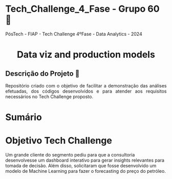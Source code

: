 # Tech_Challenge_4_Fase - Grupo 60 :rocket:
PósTech - FIAP - Tech Challenge 4ºFase - Data Analytics - 2024

<h1 align="center"> Data viz and production models </h1>

## Descrição do Projeto :memo:
<p align="justify"> Repositório criado com o objetivo de facilitar a demonstração das análises efetuadas, dos códigos desenvolvidos e para atender aos requisitos necessários no Tech Challenge proposto. </p>

# Sumário

# Objetivo Tech Challenge
Um grande cliente do segmento pediu para que a consultoria 
desenvolvesse um dashboard interativo para gerar insights relevantes para 
tomada de decisão. Além disso, solicitaram que fosse desenvolvido um modelo 
de Machine Learning para fazer o forecasting do preço do petróleo.
